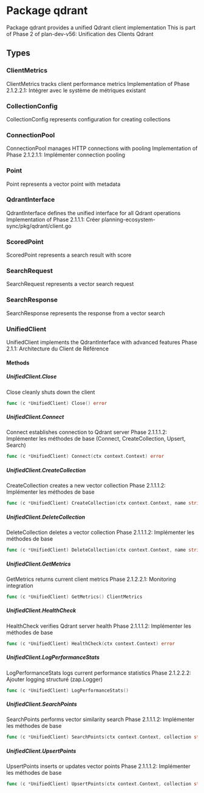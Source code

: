 # Package qdrant

Package qdrant provides a unified Qdrant client implementation
This is part of Phase 2 of plan-dev-v56: Unification des Clients Qdrant


## Types

### ClientMetrics

ClientMetrics tracks client performance metrics
Implementation of Phase 2.1.2.2.1: Intégrer avec le système de métriques existant


### CollectionConfig

CollectionConfig represents configuration for creating collections


### ConnectionPool

ConnectionPool manages HTTP connections with pooling
Implementation of Phase 2.1.2.1.1: Implémenter connection pooling


### Point

Point represents a vector point with metadata


### QdrantInterface

QdrantInterface defines the unified interface for all Qdrant operations
Implementation of Phase 2.1.1.1: Créer planning-ecosystem-sync/pkg/qdrant/client.go


### ScoredPoint

ScoredPoint represents a search result with score


### SearchRequest

SearchRequest represents a vector search request


### SearchResponse

SearchResponse represents the response from a vector search


### UnifiedClient

UnifiedClient implements the QdrantInterface with advanced features
Phase 2.1.1: Architecture du Client de Référence


#### Methods

##### UnifiedClient.Close

Close cleanly shuts down the client


```go
func (c *UnifiedClient) Close() error
```

##### UnifiedClient.Connect

Connect establishes connection to Qdrant server
Phase 2.1.1.1.2: Implémenter les méthodes de base (Connect, CreateCollection, Upsert, Search)


```go
func (c *UnifiedClient) Connect(ctx context.Context) error
```

##### UnifiedClient.CreateCollection

CreateCollection creates a new vector collection
Phase 2.1.1.1.2: Implémenter les méthodes de base


```go
func (c *UnifiedClient) CreateCollection(ctx context.Context, name string, config CollectionConfig) error
```

##### UnifiedClient.DeleteCollection

DeleteCollection deletes a vector collection
Phase 2.1.1.1.2: Implémenter les méthodes de base


```go
func (c *UnifiedClient) DeleteCollection(ctx context.Context, name string) error
```

##### UnifiedClient.GetMetrics

GetMetrics returns current client metrics
Phase 2.1.2.2.1: Monitoring integration


```go
func (c *UnifiedClient) GetMetrics() ClientMetrics
```

##### UnifiedClient.HealthCheck

HealthCheck verifies Qdrant server health
Phase 2.1.1.1.2: Implémenter les méthodes de base


```go
func (c *UnifiedClient) HealthCheck(ctx context.Context) error
```

##### UnifiedClient.LogPerformanceStats

LogPerformanceStats logs current performance statistics
Phase 2.1.2.2.2: Ajouter logging structuré (zap.Logger)


```go
func (c *UnifiedClient) LogPerformanceStats()
```

##### UnifiedClient.SearchPoints

SearchPoints performs vector similarity search
Phase 2.1.1.1.2: Implémenter les méthodes de base


```go
func (c *UnifiedClient) SearchPoints(ctx context.Context, collection string, req SearchRequest) (*SearchResponse, error)
```

##### UnifiedClient.UpsertPoints

UpsertPoints inserts or updates vector points
Phase 2.1.1.1.2: Implémenter les méthodes de base


```go
func (c *UnifiedClient) UpsertPoints(ctx context.Context, collection string, points []Point) error
```

